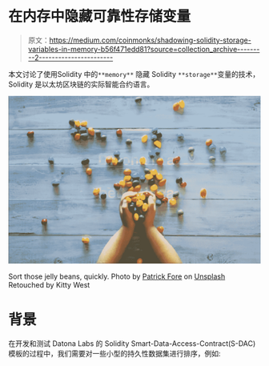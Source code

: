 # 在内存中隐藏可靠性存储变量

> 原文：<https://medium.com/coinmonks/shadowing-solidity-storage-variables-in-memory-b56f471edd81?source=collection_archive---------2----------------------->

本文讨论了使用Solidity 中的`**memory**` 隐藏 Solidity `**storage**`变量的技术，Solidity 是以太坊区块链的实际智能合约语言。

![](img/7a6ed1323da6a31fa3062ff541a54be7.png)

Sort those jelly beans, quickly. Photo by [Patrick Fore](https://unsplash.com/@patrickian4?utm_source=medium&utm_medium=referral) on [Unsplash](https://unsplash.com?utm_source=medium&utm_medium=referral) Retouched by Kitty West

# 背景

在开发和测试 Datona Labs 的 Solidity Smart-Data-Access-Contract(S-DAC)模板的过程中，我们需要对一些小型的持久性数据集进行排序，例如: